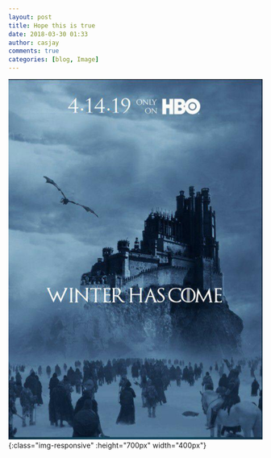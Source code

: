 ```yaml
---
layout: post
title: Hope this is true
date: 2018-03-30 01:33
author: casjay
comments: true
categories: [blog, Image]
---
```


![Image](https://raw.githubusercontent.com/malaks-us/jason/master/wp-content/uploads/2018/03/29570966_1689698111083194_7979968074204177299_n.jpg){:class="img-responsive" :height="700px" width="400px"}  

